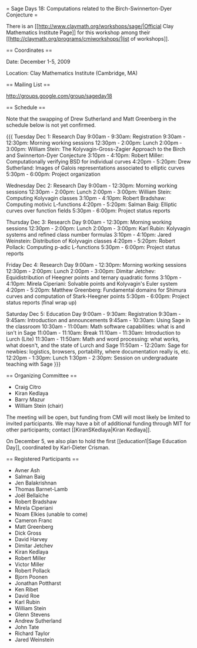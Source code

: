 = Sage Days 18: Computations related to the Birch-Swinnerton-Dyer Conjecture =

There is an [[http://www.claymath.org/workshops/sage/|Official Clay Mathematics Institute Page]] for this workshop among their [[http://claymath.org/programs/cmiworkshops/|list of workshops]].

== Coordinates ==
  
 Date: December 1-5, 2009

 Location: Clay Mathematics Institute (Cambridge, MA)

== Mailing List ==

 http://groups.google.com/group/sageday18

== Schedule ==

Note that the swapping of Drew Sutherland and Matt Greenberg in the schedule below is not yet confirmed. 

{{{
Tuesday Dec 1:   Research Day
 9:00am -  9:30am:  Registration
 9:30am - 12:30pm:  Morning working sessions
12:30pm -  2:00pm:  Lunch
 2:00pm -  3:00pm:  William Stein:  The Kolyvagin-Gross-Zagier Approach to the Birch and Swinnerton-Dyer Conjecture
 3:10pm -  4:10pm:  Robert Miller:  Computationally verifying BSD for individual curves
 4:20pm -  5:20pm:  Drew Sutherland:  Images of Galois representations associated to elliptic curves
 5:30pm -  6:00pm:  Project organization

Wednesday Dec 2: Research Day
 9:00am - 12:30pm:  Morning working sessions
12:30pm -  2:00pm:  Lunch
 2:00pm -  3:00pm:  William Stein:  Computing Kolyvagin classes
 3:10pm -  4:10pm:  Robert Bradshaw:  Computing motivic L-functions
 4:20pm -  5:20pm:  Salman Baig:  Elliptic curves over function fields
 5:30pm -  6:00pm:  Project status reports

Thursday Dec 3:  Research Day
 9:00am - 12:30pm:  Morning working sessions
12:30pm -  2:00pm:  Lunch
 2:00pm -  3:00pm:  Karl Rubin:  Kolyvagin systems and refined class number formulas
 3:10pm -  4:10pm:  Jared Weinstein:  Distribution of Kolyvagin classes
 4:20pm -  5:20pm:  Robert Pollack:  Computing p-adic L-functions
 5:30pm -  6:00pm:  Project status reports

Friday Dec 4:    Research Day
 9:00am - 12:30pm:  Morning working sessions
12:30pm -  2:00pm:  Lunch
 2:00pm -  3:00pm:  Dimitar Jetchev:  Equidistribution of Heegner points and ternary quadratic forms
 3:10pm -  4:10pm:  Mirela Ciperiani:  Solvable points and Kolyvagin's Euler system
 4:20pm -  5:20pm:  Matthew Greenberg:  Fundamental domains for Shimura curves and computation of Stark-Heegner points
 5:30pm -  6:00pm:  Project status reports (final wrap up)

Saturday Dec 5:  Education Day
 9:00am -  9:30am:  Registration
 9:30am -  9:45am:  Introduction and announcements
 9:45am - 10:30am:  Using Sage in the classroom
10:30am - 11:00am:  Math software capabilities: what is and isn't in Sage
11:00am - 11:10am:  Break
11:10am - 11:30am:  Introduction to Lurch (Lite)
11:30am - 11:50am:  Math and word processing: what works, what doesn't, and the state of Lurch and Sage
11:50am - 12:20am:  Sage for newbies: logistics, browsers, portability, where documentation really is, etc.
12:20pm -  1:30pm:  Lunch
 1:30pm -  2:30pm:  Session on undergraduate teaching with Sage
}}}


== Organizing Committee ==
 * Craig Citro
 * Kiran Kedlaya
 * Barry Mazur
 * William Stein (chair)

The meeting will be open, but funding from CMI will most likely be limited to invited participants. We may have a bit of additional funding through MIT for other participants; contact [[KiranSKedlaya|Kiran Kedlaya]].

On December 5, we also plan to hold the first [[education1|Sage Education Day]], coordinated by Karl-Dieter Crisman.
 
== Registered Participants ==

 * Avner Ash 
 * Salman Baig 
 * Jen Balakrishnan 
 * Thomas Barnet-Lamb 
 * Joël Bellaïche 
 * Robert Bradshaw 
 * Mirela Ciperiani 
 * Noam Elkies (unable to come)
 * Cameron Franc 
 * Matt Greenberg 
 * Dick Gross 
 * David Harvey 
 * Dimitar Jetchev 
 * Kiran Kedlaya 
 * Robert Miller 
 * Victor Miller 
 * Robert Pollack 
 * Bjorn Poonen 
 * Jonathan Pottharst 
 * Ken Ribet 
 * David Roe 
 * Karl Rubin 
 * William Stein 
 * Glenn Stevens 
 * Andrew Sutherland 
 * John Tate 
 * Richard Taylor 
 * Jared Weinstein 
